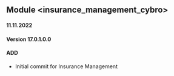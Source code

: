 ## Module <insurance_management_cybro>

#### 11.11.2022
#### Version 17.0.1.0.0
#### ADD

- Initial commit for Insurance Management
